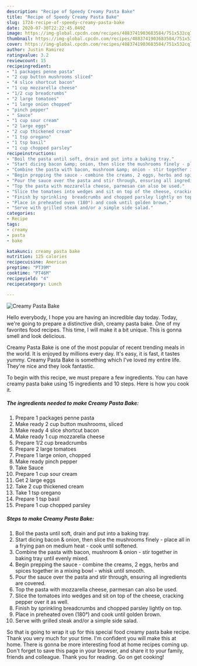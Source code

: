 ```yaml
---
description: "Recipe of Speedy Creamy Pasta Bake"
title: "Recipe of Speedy Creamy Pasta Bake"
slug: 1724-recipe-of-speedy-creamy-pasta-bake
date: 2020-07-30T22:22:45.049Z
image: https://img-global.cpcdn.com/recipes/4883741903683584/751x532cq70/creamy-pasta-bake-recipe-main-photo.jpg
thumbnail: https://img-global.cpcdn.com/recipes/4883741903683584/751x532cq70/creamy-pasta-bake-recipe-main-photo.jpg
cover: https://img-global.cpcdn.com/recipes/4883741903683584/751x532cq70/creamy-pasta-bake-recipe-main-photo.jpg
author: Justin Ramirez
ratingvalue: 3.2
reviewcount: 15
recipeingredient:
- "1 packages penne pasta"
- "2 cup button mushrooms sliced"
- "4 slice shortcut bacon"
- "1 cup mozzarella cheese"
- "1/2 cup breadcrumbs"
- "2 large tomatoes"
- "1 large onion chopped"
- "pinch pepper"
- " Sauce"
- "1 cup sour cream"
- "2 large eggs"
- "2 cup thickened cream"
- "1 tsp oregano"
- "1 tsp basil"
- "1 cup chopped parsley"
recipeinstructions:
- "Boil the pasta until soft, drain and put into a baking tray."
- "Start dicing bacon &amp; onion, then slice the mushrooms finely - place all in a frying pan on medium heat - cook until softened."
- "Combine the pasta with bacon, mushroom &amp; onion - stir together in baking tray until evenly mixed."
- "Begin prepping the sauce - combine the creams, 2 eggs, herbs and spices together in a mixing bowl - whisk until smooth."
- "Pour the sauce over the pasta and stir through, ensuring all ingredients are covered."
- "Top the pasta with mozzarella cheese, parmesan can also be used."
- "Slice the tomatoes into wedges and sit on top of the cheese, cracking pepper over it as well."
- "Finish by sprinkling  breadcrumbs and chopped parsley lightly on top."
- "Place in preheated oven (180°) and cook until golden brown."
- "Serve with grilled steak and/or a simple side salad."
categories:
- Recipe
tags:
- creamy
- pasta
- bake

katakunci: creamy pasta bake 
nutrition: 125 calories
recipecuisine: American
preptime: "PT39M"
cooktime: "PT46M"
recipeyield: "4"
recipecategory: Lunch

---
```



![Creamy Pasta Bake](https://img-global.cpcdn.com/recipes/4883741903683584/751x532cq70/creamy-pasta-bake-recipe-main-photo.jpg)

Hello everybody, I hope you are having an incredible day today. Today, we're going to prepare a distinctive dish, creamy pasta bake. One of my favorites food recipes. This time, I will make it a bit unique. This is gonna smell and look delicious.



Creamy Pasta Bake is one of the most popular of recent trending meals in the world. It is enjoyed by millions every day. It's easy, it is fast, it tastes yummy. Creamy Pasta Bake is something which I've loved my entire life. They're nice and they look fantastic.


To begin with this recipe, we must prepare a few ingredients. You can have creamy pasta bake using 15 ingredients and 10 steps. Here is how you cook it.

<!--inarticleads1-->

##### The ingredients needed to make Creamy Pasta Bake:

1. Prepare 1 packages penne pasta
1. Make ready 2 cup button mushrooms, sliced
1. Make ready 4 slice shortcut bacon
1. Make ready 1 cup mozzarella cheese
1. Prepare 1/2 cup breadcrumbs
1. Prepare 2 large tomatoes
1. Prepare 1 large onion, chopped
1. Make ready pinch pepper
1. Take  Sauce
1. Prepare 1 cup sour cream
1. Get 2 large eggs
1. Take 2 cup thickened cream
1. Take 1 tsp oregano
1. Prepare 1 tsp basil
1. Prepare 1 cup chopped parsley




<!--inarticleads2-->

##### Steps to make Creamy Pasta Bake:

1. Boil the pasta until soft, drain and put into a baking tray.
1. Start dicing bacon &amp; onion, then slice the mushrooms finely - place all in a frying pan on medium heat - cook until softened.
1. Combine the pasta with bacon, mushroom &amp; onion - stir together in baking tray until evenly mixed.
1. Begin prepping the sauce - combine the creams, 2 eggs, herbs and spices together in a mixing bowl - whisk until smooth.
1. Pour the sauce over the pasta and stir through, ensuring all ingredients are covered.
1. Top the pasta with mozzarella cheese, parmesan can also be used.
1. Slice the tomatoes into wedges and sit on top of the cheese, cracking pepper over it as well.
1. Finish by sprinkling  breadcrumbs and chopped parsley lightly on top.
1. Place in preheated oven (180°) and cook until golden brown.
1. Serve with grilled steak and/or a simple side salad.




So that is going to wrap it up for this special food creamy pasta bake recipe. Thank you very much for your time. I'm confident you will make this at home. There is gonna be more interesting food at home recipes coming up. Don't forget to save this page in your browser, and share it to your family, friends and colleague. Thank you for reading. Go on get cooking!
